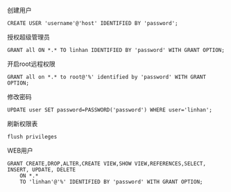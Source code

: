 <!--
author: cailinhan
date: 2016-04-05
title: mysql用户管理
tags: mysql
category: database
status: publish
summary: 你好！GitBlog
-->

创建用户
```
CREATE USER 'username'@'host' IDENTIFIED BY 'password'; 
```
授权超级管理员
```
GRANT all ON *.* TO linhan IDENTIFIED BY 'password' WITH GRANT OPTION;
```
开启root远程权限
```
GRANT all on *.* to root@'%' identified by 'password' WITH GRANT OPTION;
```
修改密码
```
UPDATE user SET password=PASSWORD('password') WHERE user='linhan';
```
刷新权限表
```
flush privileges
```
WEB用户
```
GRANT CREATE,DROP,ALTER,CREATE VIEW,SHOW VIEW,REFERENCES,SELECT, INSERT, UPDATE, DELETE
    ON *.*
    TO 'linhan'@'%' IDENTIFIED BY 'password' WITH GRANT OPTION;
```